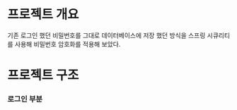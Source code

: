 # 프로젝트 개요 #
기존 로그인 했던 비밀번호를 그대로 데이터베이스에 저장 했던 방식을 스프링 시큐리티를 사용해 비밀번호 암호화를 적용해 보았다.

# 프로젝트 구조 #

### 로그인 부분 ###

